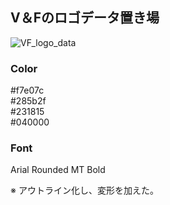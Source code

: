 ## V＆Fのロゴデータ置き場


![VF_logo_data](https://user-images.githubusercontent.com/40033443/121998935-98d27180-cde7-11eb-8b29-ddcb4ec380f2.png)

### Color
#f7e07c
<br>
#285b2f
<br>
#231815
<br>
#040000

### Font
Arial Rounded MT Bold

※ アウトライン化し、変形を加えた。


